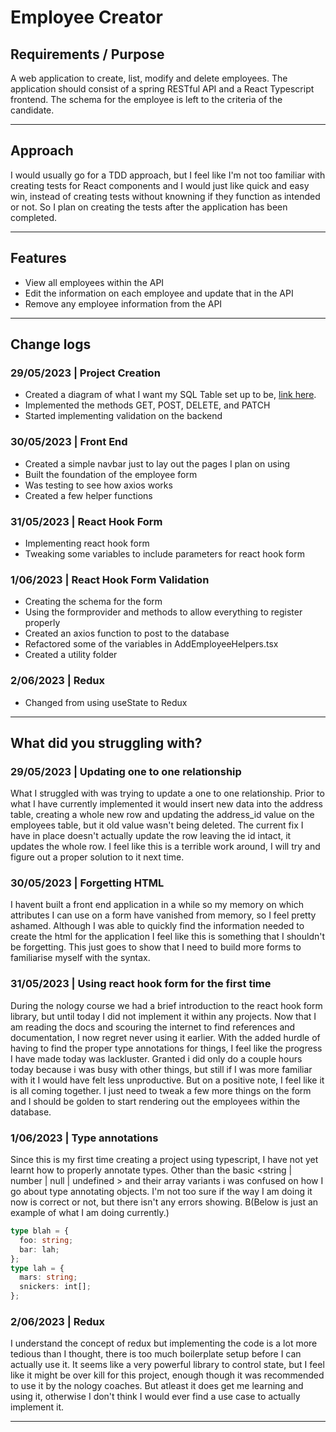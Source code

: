 # Employee Creator

<!-- ## Demo & Snippets

- Include hosted link
- Include images of app if CLI or Client App

--- -->

## Requirements / Purpose

A web application to create, list, modify and delete employees. The application should consist of a spring RESTful API and a React Typescript frontend. The schema for the employee is left to the criteria of the candidate.

---

<!-- ## Build Steps

- how to build / run project
- use proper code snippets if there are any commands to run

--- -->

## Approach

I would usually go for a TDD approach, but I feel like I'm not too familiar with creating tests for React components and I would just like quick and easy win, instead of creating tests without knowning if they function as intended or not. So I plan on creating the tests after the application has been completed.

---

## Features

- View all employees within the API
- Edit the information on each employee and update that in the API
- Remove any employee information from the API

---

<!-- ## Known issues

- Remaining bugs, things that have been left unfixed
- Features that are buggy / flimsy

---

## Future Goals

- What are the immediate features you'd add given more time

--- -->

## Change logs

### 29/05/2023 | Project Creation

- Created a diagram of what I want my SQL Table set up to be, [link here](https://dbdiagram.io/d/647404f07764f72fcfff053f).
- Implemented the methods GET, POST, DELETE, and PATCH
- Started implementing validation on the backend

### 30/05/2023 | Front End

- Created a simple navbar just to lay out the pages I plan on using
- Built the foundation of the employee form
- Was testing to see how axios works
- Created a few helper functions

### 31/05/2023 | React Hook Form

- Implementing react hook form
- Tweaking some variables to include parameters for react hook form

### 1/06/2023 | React Hook Form Validation

- Creating the schema for the form
- Using the formprovider and methods to allow everything to register properly
- Created an axios function to post to the database
- Refactored some of the variables in AddEmployeeHelpers.tsx
- Created a utility folder

### 2/06/2023 | Redux

- Changed from using useState to Redux

---

## What did you struggling with?

### 29/05/2023 | Updating one to one relationship

What I struggled with was trying to update a one to one relationship. Prior to what I have currently implemented it would insert new data into the address table, creating a whole new row and updating the address_id value on the employees table, but it old value wasn't being deleted. The current fix I have in place doesn't actually update the row leaving the id intact, it updates the whole row. I feel like this is a terrible work around, I will try and figure out a proper solution to it next time.

### 30/05/2023 | Forgetting HTML

I havent built a front end application in a while so my memory on which attributes I can use on a form have vanished from memory, so I feel pretty ashamed. Although I was able to quickly find the information needed to create the html for the application I feel like this is something that I shouldn't be forgetting. This just goes to show that I need to build more forms to familiarise myself with the syntax.

### 31/05/2023 | Using react hook form for the first time

During the nology course we had a brief introduction to the react hook form library, but until today I did not implement it within any projects. Now that I am reading the docs and scouring the internet to find references and documentation, I now regret never using it earlier. With the added hurdle of having to find the proper type annotations for things, I feel like the progress I have made today was lackluster. Granted i did only do a couple hours today because i was busy with other things, but still if I was more familiar with it I would have felt less unproductive. But on a positive note, I feel like it is all coming together. I just need to tweak a few more things on the form and I should be golden to start rendering out the employees within the database.

### 1/06/2023 | Type annotations

Since this is my first time creating a project using typescript, I have not yet learnt how to properly annotate types. Other than the basic <string | number | null | undefined > and their array variants i was confused on how I go about type annotating objects. I'm not too sure if the way I am doing it now is correct or not, but there isn't any errors showing. B(Below is just an example of what I am doing currently.)

```typescript
type blah = {
  foo: string;
  bar: lah;
};
type lah = {
  mars: string;
  snickers: int[];
};
```

### 2/06/2023 | Redux

I understand the concept of redux but implementing the code is a lot more tedious than I thought, there is too much boilerplate setup before I can actually use it. It seems like a very powerful library to control state, but I feel like it might be over kill for this project, enough though it was recommended to use it by the nology coaches. But atleast it does get me learning and using it, otherwise I don't think I would ever find a use case to actually implement it.

---
